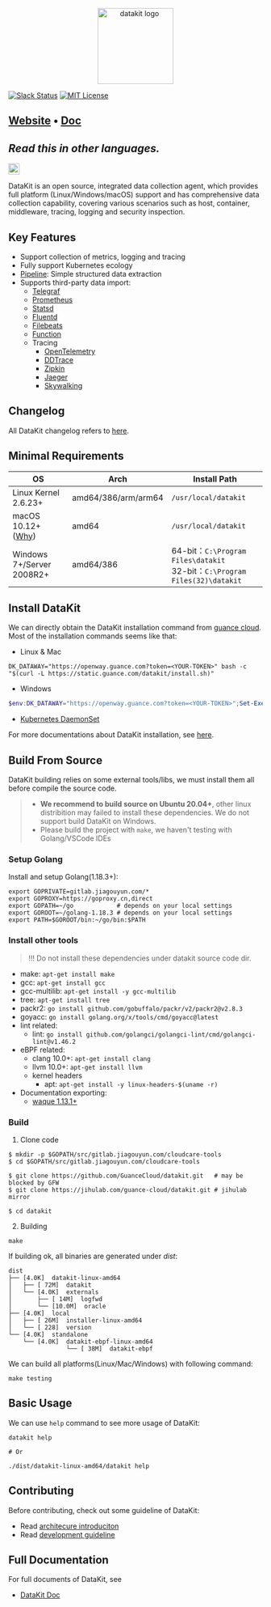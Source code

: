 <p align="center">
  <img alt="datakit logo" src="datakit-logo.png" height="150" />
</p>

[![Slack Status](https://img.shields.io/badge/slack-join_chat-orange?logo=slack&style=plastic)](https://app.slack.com/client/T032YB4B6TA/)
[![MIT License](https://img.shields.io/badge/license-MIT-green?style=plastic)](LICENSE)

<h2>
  <a href="https://datakit.tools">Website</a>
  <span> • </span>
  <a href="https://www.guance.com/dataflux/datakit">Doc</a>
</h2>


## _Read this in other languages._
<kbd>[<img title="中文 (Simplified)" alt="中文 (Simplified)" src="https://cdn.staticaly.com/gh/hjnilsson/country-flags/master/svg/cn.svg" width="22">](README.zh_CN.md)</kbd>

DataKit is an open source, integrated data collection agent, which provides full platform (Linux/Windows/macOS) support and has comprehensive data collection capability, covering various scenarios such as host, container, middleware, tracing, logging and security inspection.

## Key Features

- Support collection of metrics, logging and tracing
- Fully support Kubernetes ecology
- [Pipeline](https://docs.guance.com/datakit/pipeline): Simple structured data extraction
- Supports third-party data import:
    - [Telegraf](https://docs.guance.com/datakit/telegraf)
    - [Prometheus](https://docs.guance.com/datakit/prom)
    - [Statsd](https://docs.guance.com/datakit/statsd)
    - [Fluentd](https://docs.guance.com/datakit/logstreaming-fluentd)
    - [Filebeats](https://docs.guance.com/datakit/beats_output)
    - [Function](https://docs.guance.com/dataflux-func/write-data-via-datakit)
    - Tracing 
        - [OpenTelemetry](https://docs.guance.com/datakit/opentelemetry)
        - [DDTrace](https://docs.guance.com/datakit/ddtrace)
        - [Zipkin](https://docs.guance.com/datakit/zipkin)
        - [Jaeger](https://docs.guance.com/datakit/jaeger)
        - [Skywalking](https://docs.guance.com/datakit/skywalking)

## Changelog

All DataKit changelog refers to [here](https://docs.guance.com/datakit/changelog).

## Minimal Requirements

| OS                                                             | Arch                | Install Path                                                                   |
| ---                                                            | ---                 | ---                                                                            |
| Linux Kernel 2.6.23+                                           | amd64/386/arm/arm64 | `/usr/local/datakit`                                                           |
| macOS 10.12+([Why](https://github.com/golang/go/issues/25633)) | amd64               | `/usr/local/datakit`                                                           |
| Windows 7+/Server 2008R2+                                      | amd64/386           | 64-bit：`C:\Program Files\datakit`<br />32-bit：`C:\Program Files(32)\datakit` |


## Install DataKit

We can directly obtain the DataKit installation command from [guance cloud](http://guance.com). Most of the installation commands seems like that:

- Linux & Mac
```shell
DK_DATAWAY="https://openway.guance.com?token=<YOUR-TOKEN>" bash -c "$(curl -L https://static.guance.com/datakit/install.sh)"
```

- Windows

```powershell
$env:DK_DATAWAY="https://openway.guance.com?token=<YOUR-TOKEN>";Set-ExecutionPolicy Bypass -scope Process -Force; Import-Module bitstransfer; start-bitstransfer -source https://static.guance.com/datakit/install.ps1 -destination .install.ps1; powershell .install.ps1;
```

- [Kubernetes DaemonSet](https://docs.guance.com/datakit/datakit-daemonset-deploy)

For more documentations about DataKit installation, see [here](https://docs.guance.com/datakit/datakit-install).

## Build From Source

DataKit building relies on some external tools/libs, we must install them all before compile the source code.

> - **We recommend to build source on Ubuntu 20.04+**, other linux distribition may failed to install these dependencies. We do not support build DataKit on Windows.
> - Please build the project with `make`, we haven't testing with Golang/VSCode IDEs

### Setup Golang

Install and setup Golang(1.18.3+):

```shell
export GOPRIVATE=gitlab.jiagouyun.com/*
export GOPROXY=https://goproxy.cn,direct
export GOPATH=~/go            # depends on your local settings
export GOROOT=~/golang-1.18.3 # depends on your local settings
export PATH=$GOROOT/bin:~/go/bin:$PATH
```

### Install other tools

> !!! Do not install these dependencies under datakit source code dir.

- make: `apt-get install make`
- gcc: `apt-get install gcc`
- gcc-multilib: `apt-get install -y gcc-multilib`
- tree: `apt-get install tree`
- packr2: `go install github.com/gobuffalo/packr/v2/packr2@v2.8.3`
- goyacc: `go install golang.org/x/tools/cmd/goyacc@latest`
- lint related:
  - lint: `go install github.com/golangci/golangci-lint/cmd/golangci-lint@v1.46.2`
- eBPF related:
	- clang 10.0+: `apt-get install clang`
	- llvm 10.0+: `apt-get install llvm`
	- kernel headers
		- apt: `apt-get install -y linux-headers-$(uname -r)`
- Documentation exporting:
	- [waque 1.13.1+](https://github.com/yesmeck/waque)

### Build

1. Clone code

```shell
$ mkdir -p $GOPATH/src/gitlab.jiagouyun.com/cloudcare-tools
$ cd $GOPATH/src/gitlab.jiagouyun.com/cloudcare-tools

$ git clone https://github.com/GuanceCloud/datakit.git   # may be blocked by GFW
$ git clone https://jihulab.com/guance-cloud/datakit.git # jihulab mirror

$ cd datakit
```

2. Building

```shell
make
```

If building ok, all binaries are generated under *dist*:

```
dist
├── [4.0K]  datakit-linux-amd64
│   ├── [ 72M]  datakit
│   └── [4.0K]  externals
│       ├── [ 14M]  logfwd
│       └── [10.0M]  oracle
├── [4.0K]  local
│   ├── [ 26M]  installer-linux-amd64
│   └── [ 228]  version
└── [4.0K]  standalone
    └── [4.0K]  datakit-ebpf-linux-amd64
		        └── [ 38M]  datakit-ebpf
```

We can build all platforms(Linux/Mac/Windows) with following command:

```shell
make testing
```

## Basic Usage

We can use `help` command to see more usage of DataKit:

```shell
datakit help

# Or

./dist/datakit-linux-amd64/datakit help
```

## Contributing

Before contributing, check out some guideline of DataKit:

- Read [architecure introduciton](https://docs.guance.com/datakit/datakit-arch)
- Read [development guideline](https://docs.guance.com/datakit/development)

## Full Documentation

For full documents of DataKit, see

- [DataKit Doc](https://docs.guance.com/datakit)
